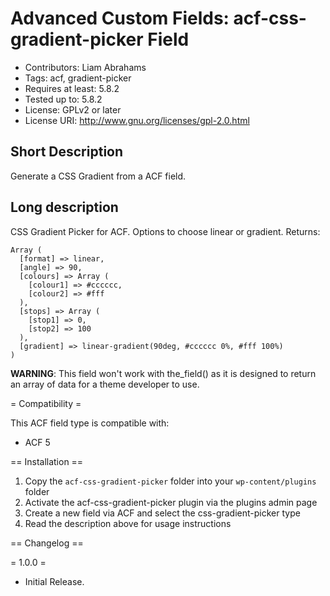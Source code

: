 # Advanced Custom Fields: acf-css-gradient-picker Field

- Contributors: Liam Abrahams
- Tags: acf, gradient-picker
- Requires at least: 5.8.2
- Tested up to: 5.8.2
- License: GPLv2 or later
- License URI: http://www.gnu.org/licenses/gpl-2.0.html

## Short Description

Generate a CSS Gradient from a ACF field.


## Long description

CSS Gradient Picker for ACF. Options to choose linear or gradient. Returns:

```
Array (
  [format] => linear,
  [angle] => 90,
  [colours] => Array (
    [colour1] => #cccccc,
    [colour2] => #fff
  ),
  [stops] => Array (
    [stop1] => 0,
    [stop2] => 100
  ),
  [gradient] => linear-gradient(90deg, #cccccc 0%, #fff 100%)
)
```

**WARNING**: This field won't work with the_field() as it is designed to return an array of data for a theme developer to use.


= Compatibility =

This ACF field type is compatible with:
* ACF 5

== Installation ==

1. Copy the `acf-css-gradient-picker` folder into your `wp-content/plugins` folder
2. Activate the acf-css-gradient-picker plugin via the plugins admin page
3. Create a new field via ACF and select the css-gradient-picker type
4. Read the description above for usage instructions

== Changelog ==

= 1.0.0 =
* Initial Release.
